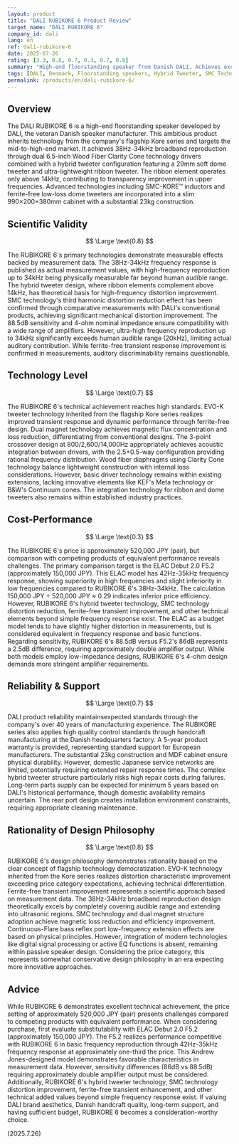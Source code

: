 ```yaml
---
layout: product
title: "DALI RUBIKORE 6 Product Review"
target_name: "DALI RUBIKORE 6"
company_id: dali
lang: en
ref: dali-rubikore-6
date: 2025-07-26
rating: [3.3, 0.8, 0.7, 0.3, 0.7, 0.8]
summary: "High-end floorstanding speaker from Danish DALI. Achieves excellent sound quality with 38Hz-34kHz frequency response and hybrid tweeter technology. The price of approximately 520,000 JPY (pair) poses cost-performance challenges considering ELAC Debut 2.0 F5.2 (approximately 150,000 JPY) offers comparable 42Hz-35kHz characteristics."
tags: [DALI, Denmark, Floorstanding speakers, Hybrid Tweeter, SMC Technology]
permalink: /products/en/dali-rubikore-6/
---
```

## Overview

The DALI RUBIKORE 6 is a high-end floorstanding speaker developed by DALI, the veteran Danish speaker manufacturer. This ambitious product inherits technology from the company's flagship Kore series and targets the mid-to-high-end market. It achieves 38Hz-34kHz broadband reproduction through dual 6.5-inch Wood Fiber Clarity Cone technology drivers combined with a hybrid tweeter configuration featuring a 29mm soft dome tweeter and ultra-lightweight ribbon tweeter. The ribbon element operates only above 14kHz, contributing to transparency improvement in upper frequencies. Advanced technologies including SMC-KORE™ inductors and ferrite-free low-loss dome tweeters are incorporated into a slim 990×200×380mm cabinet with a substantial 23kg construction.

## Scientific Validity

$$ \Large \text{0.8} $$

The RUBIKORE 6's primary technologies demonstrate measurable effects backed by measurement data. The 38Hz-34kHz frequency response is published as actual measurement values, with high-frequency reproduction up to 34kHz being physically measurable far beyond human audible range. The hybrid tweeter design, where ribbon elements complement above 14kHz, has theoretical basis for high-frequency distortion improvement. SMC technology's third harmonic distortion reduction effect has been confirmed through comparative measurements with DALI's conventional products, achieving significant mechanical distortion improvement. The 88.5dB sensitivity and 4-ohm nominal impedance ensure compatibility with a wide range of amplifiers. However, ultra-high frequency reproduction up to 34kHz significantly exceeds human audible range (20kHz), limiting actual auditory contribution. While ferrite-free transient response improvement is confirmed in measurements, auditory discriminability remains questionable.

## Technology Level

$$ \Large \text{0.7} $$

The RUBIKORE 6's technical achievement reaches high standards. EVO-K tweeter technology inherited from the flagship Kore series realizes improved transient response and dynamic performance through ferrite-free design. Dual magnet technology achieves magnetic flux concentration and loss reduction, differentiating from conventional designs. The 3-point crossover design at 800/2,600/14,000Hz appropriately achieves acoustic integration between drivers, with the 2.5+0.5-way configuration providing rational frequency distribution. Wood fiber diaphragms using Clarity Cone technology balance lightweight construction with internal loss considerations. However, basic driver technology remains within existing extensions, lacking innovative elements like KEF's Meta technology or B&W's Continuum cones. The integration technology for ribbon and dome tweeters also remains within established industry practices.

## Cost-Performance

$$ \Large \text{0.3} $$

The RUBIKORE 6's price is approximately 520,000 JPY (pair), but comparison with competing products of equivalent performance reveals challenges. The primary comparison target is the ELAC Debut 2.0 F5.2 (approximately 150,000 JPY). This ELAC model has 42Hz-35kHz frequency response, showing superiority in high frequencies and slight inferiority in low frequencies compared to RUBIKORE 6's 38Hz-34kHz. The calculation 150,000 JPY ÷ 520,000 JPY ≈ 0.29 indicates inferior price efficiency. However, RUBIKORE 6's hybrid tweeter technology, SMC technology distortion reduction, ferrite-free transient improvement, and other technical elements beyond simple frequency response exist. The ELAC as a budget model tends to have slightly higher distortion in measurements, but is considered equivalent in frequency response and basic functions. Regarding sensitivity, RUBIKORE 6's 88.5dB versus F5.2's 86dB represents a 2.5dB difference, requiring approximately double amplifier output. While both models employ low-impedance designs, RUBIKORE 6's 4-ohm design demands more stringent amplifier requirements.

## Reliability & Support

$$ \Large \text{0.7} $$

DALI product reliability maintainsexpected standards through the company's over 40 years of manufacturing experience. The RUBIKORE series also applies high quality control standards through handcraft manufacturing at the Danish headquarters factory. A 5-year product warranty is provided, representing standard support for European manufacturers. The substantial 23kg construction and MDF cabinet ensure physical durability. However, domestic Japanese service networks are limited, potentially requiring extended repair response times. The complex hybrid tweeter structure particularly risks high repair costs during failures. Long-term parts supply can be expected for minimum 5 years based on DALI's historical performance, though domestic availability remains uncertain. The rear port design creates installation environment constraints, requiring appropriate cleaning maintenance.

## Rationality of Design Philosophy

$$ \Large \text{0.8} $$

RUBIKORE 6's design philosophy demonstrates rationality based on the clear concept of flagship technology democratization. EVO-K technology inherited from the Kore series realizes distortion characteristic improvement exceeding price category expectations, achieving technical differentiation. Ferrite-free transient improvement represents a scientific approach based on measurement data. The 38Hz-34kHz broadband reproduction design theoretically excels by completely covering audible range and extending into ultrasonic regions. SMC technology and dual magnet structure adoption achieve magnetic loss reduction and efficiency improvement. Continuous-Flare bass reflex port low-frequency extension effects are based on physical principles. However, integration of modern technologies like digital signal processing or active EQ functions is absent, remaining within passive speaker design. Considering the price category, this represents somewhat conservative design philosophy in an era expecting more innovative approaches.

## Advice

While RUBIKORE 6 demonstrates excellent technical achievement, the price setting of approximately 520,000 JPY (pair) presents challenges compared to competing products with equivalent performance. When considering purchase, first evaluate substitutability with ELAC Debut 2.0 F5.2 (approximately 150,000 JPY). The F5.2 realizes performance competitive with RUBIKORE 6 in basic frequency reproduction through 42Hz-35kHz frequency response at approximately one-third the price. This Andrew Jones-designed model demonstrates favorable characteristics in measurement data. However, sensitivity differences (86dB vs 88.5dB) requiring approximately double amplifier output must be considered. Additionally, RUBIKORE 6's hybrid tweeter technology, SMC technology distortion improvement, ferrite-free transient enhancement, and other technical added values beyond simple frequency response exist. If valuing DALI brand aesthetics, Danish handcraft quality, long-term support, and having sufficient budget, RUBIKORE 6 becomes a consideration-worthy choice.

(2025.7.26)
